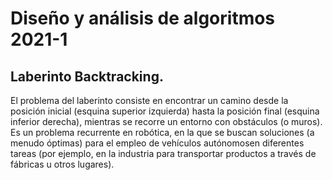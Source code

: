 #  Diseño y análisis de algoritmos 2021-1

## Laberinto Backtracking.

El problema del laberinto consiste en encontrar un camino desde la posición inicial (esquina superior izquierda) hasta la posición final (esquina inferior derecha), mientras se recorre un entorno con obstáculos (o muros). Es un problema recurrente en robótica, en la que se buscan soluciones
(a menudo óptimas) para el empleo de vehículos autónomosen diferentes tareas (por ejemplo, en la industria para transportar productos a través de fábricas u otros lugares).
